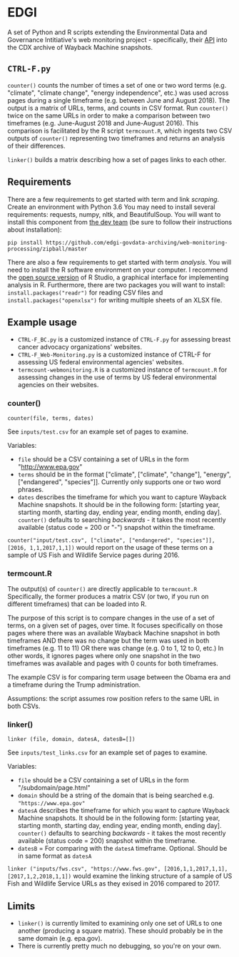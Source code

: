 # EDGI

A set of Python and R scripts extending the Environmental Data and Governance Intitiative's web monitoring project - specifically, their [API](https://github.com/edgi-govdata-archiving/web-monitoring-processing) into the CDX archive of Wayback Machine snapshots. 

## `CTRL-F.py`

`counter()` counts the number of times a set of one or two word terms (e.g. "climate", "climate change", "energy independence", etc.) was used across pages during a single timeframe (e.g. between June and August 2018). The output is a matrix of URLs, terms, and counts in CSV format. Run `counter()` twice on the same URLs in order to make a comparison between two timeframes (e.g. June-August 2018 and June-August 2016). This comparison is facilitated by the R script `termcount.R`, which ingests two CSV outputs of `counter()` representing two timeframes and returns an analysis of their differences.

`linker()` builds a matrix describing how a set of pages links to each other. 

## Requirements

There are a few requirements to get started with term and link *scraping*. Create an environment with Python 3.6 You may need to install several requirements: requests, numpy, nltk, and BeautifulSoup. You will want to install this component from [the dev team](https://github.com/edgi-govdata-archiving/web-monitoring-processing) (be sure to follow their instructions about installation):

`pip install https://github.com/edgi-govdata-archiving/web-monitoring-processing/zipball/master`

There are also a few requirements to get started with term *analysis*. You will need to install the R software environment on your computer. I recommend the [open source version](https://www.rstudio.com/products/rstudio/#Desktop) of R Studio, a graphical interface for implementing analysis in R. Furthermore, there are two packages you will want to install: `install.packages("readr")` for reading CSV files and `install.packages("openxlsx")` for writing multiple sheets of an XLSX file.

## Example usage

- `CTRL-F_BC.py` is a customized instance of `CTRL-F.py` for assessing breast cancer advocacy organizations' websites.
- `CTRL-F_Web-Monitoring.py` is a customized instance of CTRL-F for assessing US federal environmental agencies' websites.
- `termcount-webmonitoring.R` is a customized instance of `termcount.R` for assessing changes in the use of terms by US federal environmental agencies on their websites.

### counter()
`counter(file, terms, dates)`

See `inputs/test.csv` for an example set of pages to examine.

Variables:
- `file` should be a CSV containing a set of URLs in the form "http://www.epa.gov"
- `terms` should be in the format ["climate", ["climate", "change"], "energy", ["endangered", "species"]]. Currently only supports one or two word phrases.
- `dates` describes the timeframe for which you want to capture Wayback Machine snapshots. It should be in the following form: [starting year, starting month, starting day, ending year, ending month, ending day]. `counter()` defaults to searching _backwards_ - it takes the most recently available (status code = 200 or "-") snapshot within the timeframe.

`counter("input/test.csv", ["climate", ["endangered", "species"]], [2016, 1,1,2017,1,1])` would report on the usage of these terms on a sample of US Fish and Wildlife Service pages during 2016.

### termcount.R

The output(s) of `counter()` are directly applicable to `termcount.R` Specifically, the former produces a matrix CSV (or two, if you run on different timeframes) that can be loaded into R. 

The purpose of this script is to compare changes in the use of a set of terms, on a given set of pages, over time. It focuses specifically on those pages where there was an available Wayback Machine snapshot in both timeframes AND there was no change but the term was used in both timeframes (e.g. 11 to 11) OR there was change (e.g. 0 to 1, 12 to 0, etc.) In other words, it ignores pages where only one snapshot in the two timeframes was available and pages with 0 counts for both timeframes.

The example CSV is for comparing term usage between the Obama era and a timeframe during the Trump administration.

Assumptions: the script assumes row position refers to the same URL in both CSVs.

### linker()

`linker (file, domain, datesA, datesB=[])`

See `inputs/test_links.csv` for an example set of pages to examine.

Variables:
- `file` should be a CSV containing a set of URLs in the form "/subdomain/page.html"
- `domain` should be a string of the domain that is being searched e.g. `"https://www.epa.gov"`
- `datesA` describes the timeframe for which you want to capture Wayback Machine snapshots. It should be in the following form: [starting year, starting month, starting day, ending year, ending month, ending day]. `counter()` defaults to searching _backwards_ - it takes the most recently available (status code = 200) snapshot within the timeframe.
- `datesB` = For comparing with the `datesA` timeframe. Optional. Should be in same format as `datesA`

`linker ("inputs/fws.csv", "https://www.fws.gov", [2016,1,1,2017,1,1], [2017,1,2,2018,1,1])` would examine the linking structure of a sample of US Fish and Wildlife Service URLs as they exised in 2016 compared to 2017.

## Limits

- `linker()` is currently limited to examining only one set of URLs to one another (producing a square matrix). These should probably be in the same domain (e.g. epa.gov).
- There is currently pretty much no debugging, so you're on your own.
